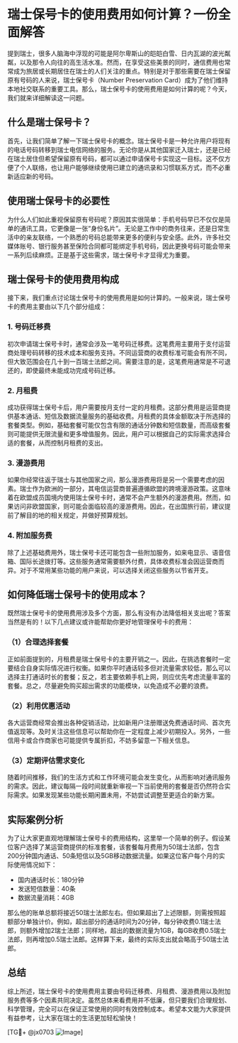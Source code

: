 # 瑞士保号卡的使用费用如何计算？一份全面解答

提到瑞士，很多人脑海中浮现的可能是阿尔卑斯山的皑皑白雪、日内瓦湖的波光粼粼，以及那令人向往的高生活水准。然而，在享受这些美景的同时，通信费用也常常成为旅居或长期居住在瑞士的人们关注的重点。特别是对于那些需要在瑞士保留原有号码的人来说，瑞士保号卡（Number Preservation Card）成为了他们维持本地社交联系的重要工具。那么，瑞士保号卡的使用费用是如何计算的呢？今天，我们就来详细解读这一问题。

## 什么是瑞士保号卡？

首先，让我们简单了解一下瑞士保号卡的概念。瑞士保号卡是一种允许用户将现有的电话号码转移到瑞士电信网络的服务。无论你是从其他国家迁入瑞士，还是已经在瑞士居住但希望保留原有号码，都可以通过申请保号卡实现这一目标。这不仅方便了个人联络，也让用户能够继续使用已建立的通讯录和习惯联系方式，而不必重新适应新的号码。

## 使用瑞士保号卡的必要性

为什么人们如此重视保留原有号码呢？原因其实很简单：手机号码早已不仅仅是简单的通讯工具，它更像是一张“身份名片”。无论是工作中的商务往来，还是日常生活中的亲友联络，一个熟悉的号码总能带来更多的便利与安全感。此外，许多社交媒体账号、银行服务甚至保险合同都可能绑定手机号码，因此更换号码可能会带来一系列后续麻烦。正是基于这些需求，瑞士保号卡才显得尤为重要。

## 瑞士保号卡的使用费用构成

接下来，我们重点讨论瑞士保号卡的使用费用是如何计算的。一般来说，瑞士保号卡的费用主要由以下几个部分组成：

### 1. **号码迁移费**

初次申请瑞士保号卡时，通常会涉及一笔号码迁移费。这笔费用主要用于支付运营商处理号码转移的技术成本和服务支持。不同运营商的收费标准可能会有所不同，但大致范围会在几十到一百瑞士法郎之间。需要注意的是，这笔费用通常是不可退还的，即使最终未能成功完成号码迁移。

### 2. **月租费**

成功获得瑞士保号卡后，用户需要按月支付一定的月租费。这部分费用是运营商提供基本通话、短信及数据流量服务的基础收费。月租费的具体金额取决于所选择的套餐类型。例如，基础套餐可能仅包含有限的通话分钟数和短信数量，而高级套餐则可能提供无限流量和更多增值服务。因此，用户可以根据自己的实际需求选择合适的套餐，从而控制月租费的支出。

### 3. **漫游费用**

如果你经常往返于瑞士与其他国家之间，那么漫游费用将是另一个需要考虑的因素。瑞士作为欧洲的一部分，其电信运营商普遍遵循欧盟的跨境漫游政策。这意味着在欧盟成员国境内使用瑞士保号卡时，通常不会产生额外的漫游费用。然而，如果访问非欧盟国家，则可能会面临较高的漫游费用。因此，在出国旅行前，建议提前了解目的地的相关规定，并做好预算规划。

### 4. **附加服务费**

除了上述基础费用外，瑞士保号卡还可能包含一些附加服务，如来电显示、语音信箱、国际长途拨打等。这些服务通常需要额外付费，具体收费标准会因运营商而异。对于不常用某些功能的用户来说，可以选择关闭这些服务以节省开支。

## 如何降低瑞士保号卡的使用成本？

既然瑞士保号卡的使用费用涉及多个方面，那么有没有办法降低相关支出呢？答案当然是有的！以下几点建议或许能帮助你更好地管理保号卡的费用：

### （1）合理选择套餐

正如前面提到的，月租费是瑞士保号卡的主要开销之一。因此，在挑选套餐时一定要结合自身实际情况进行权衡。如果你平时通话较多但对流量需求较低，那么可以选择主打通话时长的套餐；反之，若主要依赖手机上网，则应优先考虑流量丰富的套餐。总之，尽量避免购买超出需求的功能模块，以免造成不必要的浪费。

### （2）利用优惠活动

各大运营商经常会推出各种促销活动，比如新用户注册赠送免费通话时间、首次充值返现等。及时关注这些信息可以帮助你在一定程度上减少初期投入。另外，一些信用卡或合作商家也可能提供专属折扣，不妨多留意一下相关信息。

### （3）定期评估需求变化

随着时间推移，我们的生活方式和工作环境可能会发生变化，从而影响对通讯服务的需求。因此，建议每隔一段时间就重新审视一下当前使用的套餐是否仍然符合实际需求。如果发现某些功能长期闲置未用，不妨尝试调整至更适合的新方案。

## 实际案例分析

为了让大家更直观地理解瑞士保号卡的费用结构，这里举一个简单的例子。假设某位客户选择了某运营商提供的标准套餐，该套餐每月费用为50瑞士法郎，包含200分钟国内通话、50条短信以及5GB移动数据流量。如果这位客户每个月的实际使用情况如下：

- 国内通话时长：180分钟
- 发送短信数量：40条
- 数据流量消耗：4GB

那么他的账单总额将接近50瑞士法郎左右。但如果超出了上述限额，则需按照超额部分单独计价。例如，超出部分的通话时间为20分钟，每分钟收费0.1瑞士法郎，则额外增加2瑞士法郎；同样地，超出的数据流量为1GB，每GB收费0.5瑞士法郎，则再增加0.5瑞士法郎。这样算下来，最终的实际支出就会略高于50瑞士法郎。

## 总结

综上所述，瑞士保号卡的使用费用主要由号码迁移费、月租费、漫游费用以及附加服务费等多个因素共同决定。虽然总体来看费用并不低廉，但只要我们合理规划、科学管理，完全可以在保证正常使用的同时有效控制成本。希望本文能为大家提供有益参考，让大家在瑞士的生活更加轻松愉快！

[TG💪+ @jx0703 ![Image](https://github.com/user-attachments/assets/dbca1d08-cadb-493c-b0ec-ad6f7a83f270)]